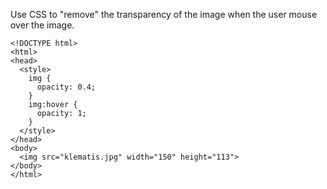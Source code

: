 Use CSS to "remove" the transparency of the image when the user mouse over the image.

    <!DOCTYPE html>
    <html>
    <head>
      <style>
        img {
          opacity: 0.4;
        }
        img:hover {
          opacity: 1;
        }
      </style>
    </head>
    <body>
      <img src="klematis.jpg" width="150" height="113">
    </body>
    </html>
